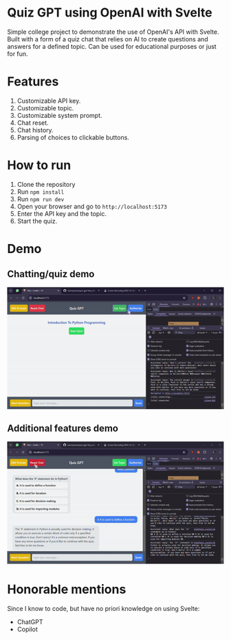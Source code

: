 # Quiz GPT using OpenAI with Svelte

Simple college project to demonstrate the use of OpenAI's API with Svelte.
Built with a form of a quiz chat that relies on AI to create questions and answers for a defined topic.
Can be used for educational purposes or just for fun.

# Features

1. Customizable API key.
2. Customizable topic.
3. Customizable system prompt.
4. Chat reset.
5. Chat history.
6. Parsing of choices to clickable buttons.

# How to run

1. Clone the repository
2. Run `npm install`
3. Run `npm run dev`
4. Open your browser and go to `http://localhost:5173`
5. Enter the API key and the topic.
6. Start the quiz.

# Demo

## Chatting/quiz demo

![Chatting demo](images/quiz-gpt-demo-chatting.gif)

## Additional features demo

![Additional features demo](images/quiz-gpt-demo-additional-features.gif)

# Honorable mentions

Since I know to code, but have no priori knowledge on using Svelte:
- ChatGPT
- Copilot
